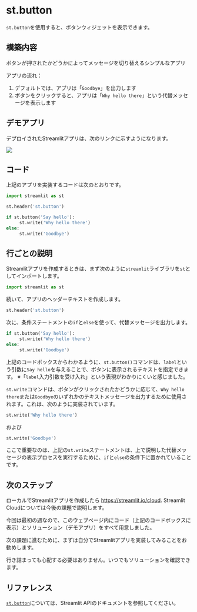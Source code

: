 # st.button

`st.button`を使用すると、ボタンウィジェットを表示できます。

## 構築内容

ボタンが押されたかどうかによってメッセージを切り替えるシンプルなアプリ

アプリの流れ：

1. デフォルトでは、アプリは「`Goodbye`」を出力します
2. ボタンをクリックすると、アプリは「`Why hello there`」という代替メッセージを表示します

## デモアプリ

デプロイされたStreamlitアプリは、次のリンクに示すようになります。

[![](https://static.streamlit.io/badges/streamlit_badge_black_white.svg)](https://share.streamlit.io/dataprofessor/st.button/ "Streamlitアプリ")

## コード

上記のアプリを実装するコードは次のとおりです。

```python
import streamlit as st

st.header('st.button')

if st.button('Say hello'):
     st.write('Why hello there')
else:
     st.write('Goodbye')
```

## 行ごとの説明

Streamlitアプリを作成するときは、まず次のように`streamlit`ライブラリを`st`としてインポートします。

```python
import streamlit as st
```

続いて、アプリのヘッダーテキストを作成します。

```python
st.header('st.button')
```

次に、条件ステートメントの`if`と`else`を使って、代替メッセージを出力します。

```python
if st.button('Say hello'):
     st.write('Why hello there')
else:
     st.write('Goodbye')
```

上記のコードボックスからわかるように、`st.button()`コマンドは、`label`という引数に`Say hello`を与えることで、ボタンに表示されるテキストを指定できます。
※「`label`入力引数を受け入れ」という表現がわかりにくいと感じました。

`st.write`コマンドは、ボタンがクリックされたかどうかに応じて、`Why hello there`または`Goodbye`のいずれかのテキストメッセージを出力するために使用されます。これは、次のように実装されています。

```python
st.write('Why hello there')
```

および

```python
st.write('Goodbye')
```

ここで重要なのは、上記の`st.write`ステートメントは、上で説明した代替メッセージの表示プロセスを実行するために、`if`と`else`の条件下に置かれていることです。

## 次のステップ

ローカルでStreamlitアプリを作成したら https://streamlit.io/cloud. Streamlit Cloudについては今後の課題で説明します。

今回は最初の週なので、このウェブページ内にコード（上記のコードボックスに表示）とソリューション（デモアプリ）をすべて用意しました。

次の課題に進むために、まずは自分でStreamlitアプリを実装してみることをお勧めします。

行き詰まっても心配する必要はありません。いつでもソリューションを確認できます。

## リファレンス

[`st.button`](https://docs.streamlit.io/library/api-reference/widgets/st.button)については、Streamlit APIのドキュメントを参照してください。
